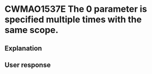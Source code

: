 # CWMAO1537E The 0 parameter is specified multiple times with the same scope.

## Explanation

## User response
